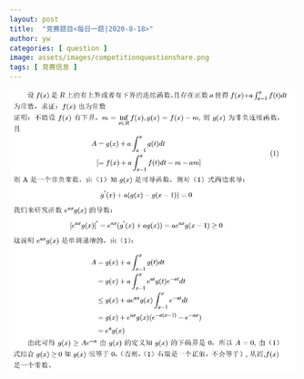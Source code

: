 ```yaml
---
layout: post
title:  "竞赛题目<每日一题|2020-8-18>"
author: yw
categories: [ question ]
image: assets/images/competitionquestionshare.png
tags: [ 竞赛信息 ]
---
```


<img src="../assets/images/competitionquestion5.png" alt="">
